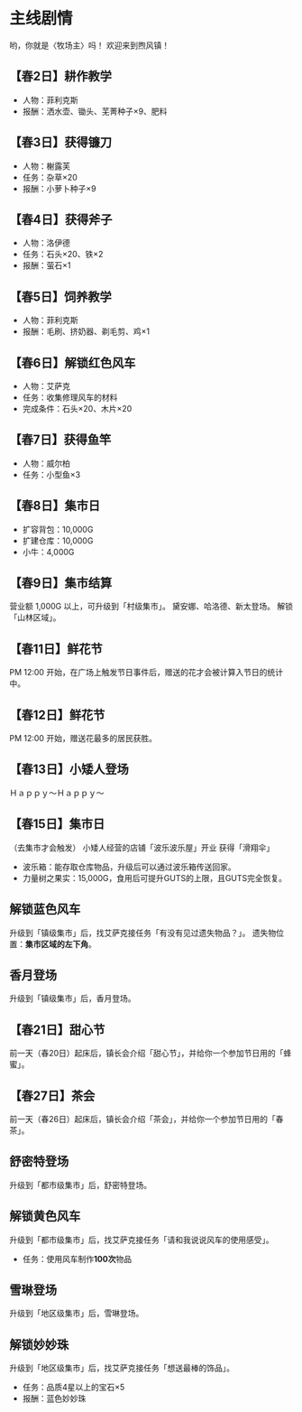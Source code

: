 # 主线剧情

哟，你就是〈牧场主〉吗！
欢迎来到煦风镇！

## 【春2日】耕作教学

- 人物：菲利克斯
- 报酬：洒水壶、锄头、芜菁种子×9、肥料

## 【春3日】获得镰刀

- 人物：榭露芙
- 任务：杂草×20
- 报酬：小萝卜种子×9

## 【春4日】获得斧子

- 人物：洛伊德
- 任务：石头×20、铁×2
- 报酬：萤石×1

## 【春5日】饲养教学

- 人物：菲利克斯
- 报酬：毛刷、挤奶器、剃毛剪、鸡×1

## 【春6日】解锁红色风车

- 人物：艾萨克
- 任务：收集修理风车的材料
- 完成条件：石头×20、木片×20

## 【春7日】获得鱼竿

- 人物：威尔柏
- 任务：小型鱼×3

## 【春8日】集市日

- 扩容背包：10,000G
- 扩建仓库：10,000G
- 小牛：4,000G

## 【春9日】集市结算

营业额 1,000G 以上，可升级到「村级集市」。
黛安娜、哈洛德、新太登场。
解锁「山林区域」。

## 【春11日】鲜花节

PM 12:00 开始，在广场上触发节日事件后，赠送的花才会被计算入节日的统计中。

## 【春12日】鲜花节

PM 12:00 开始，赠送花最多的居民获胜。

## 【春13日】小矮人登场

Ｈａｐｐｙ～Ｈａｐｐｙ～

## 【春15日】集市日

（去集市才会触发）
小矮人经营的店铺「波乐波乐屋」开业
获得「滑翔伞」

- 波乐箱：能存取仓库物品，升级后可以通过波乐箱传送回家。
- 力量树之果实：15,000G，食用后可提升GUTS的上限，且GUTS完全恢复。

## 解锁蓝色风车

升级到「镇级集市」后，找艾萨克接任务「有没有见过遗失物品？」。
遗失物位置：**集市区域的左下角**。

## 香月登场

升级到「镇级集市」后，香月登场。

## 【春21日】甜心节

前一天（春20日）起床后，镇长会介绍「甜心节」，并给你一个参加节日用的「蜂蜜」。

## 【春27日】茶会

前一天（春26日）起床后，镇长会介绍「茶会」，并给你一个参加节日用的「春茶」。

## 舒密特登场

升级到「都市级集市」后，舒密特登场。

## 解锁黄色风车

升级到「都市级集市」后，找艾萨克接任务「请和我说说风车的使用感受」。
- 任务：使用风车制作**100次**物品

## 雪琳登场

升级到「地区级集市」后，雪琳登场。

## 解锁妙妙珠

升级到「地区级集市」后，找艾萨克接任务「想送最棒的饰品」。
- 任务：品质4星以上的宝石×5
- 报酬：蓝色妙妙珠
